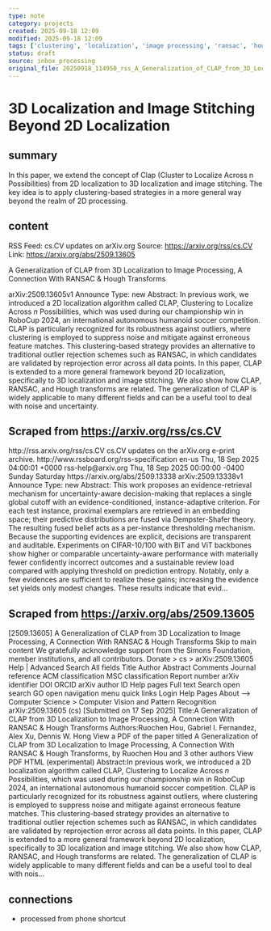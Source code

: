 ```yaml
---
type: note
category: projects
created: 2025-09-18 12:09
modified: 2025-09-18 12:09
tags: ['clustering', 'localization', 'image processing', 'ransac', 'hough transform']
status: draft
source: inbox_processing
original_file: 20250918_114950_rss_A_Generalization_of_CLAP_from_3D_Localization_to_I.txt
---
```


# 3D Localization and Image Stitching Beyond 2D Localization

## summary
In this paper, we extend the concept of Clap (Cluster to Localize Across n Possibilities) from 2D localization to 3D localization and image stitching. The key idea is to apply clustering-based strategies in a more general way beyond the realm of 2D processing.

## content
RSS Feed: cs.CV updates on arXiv.org
Source: https://arxiv.org/rss/cs.CV
Link: https://arxiv.org/abs/2509.13605

A Generalization of CLAP from 3D Localization to Image Processing, A Connection With RANSAC & Hough Transforms

arXiv:2509.13605v1 Announce Type: new Abstract: In previous work, we introduced a 2D localization algorithm called CLAP, Clustering to Localize Across $n$ Possibilities, which was used during our championship win in RoboCup 2024, an international autonomous humanoid soccer competition. CLAP is particularly recognized for its robustness against outliers, where clustering is employed to suppress noise and mitigate against erroneous feature matches. This clustering-based strategy provides an alternative to traditional outlier rejection schemes such as RANSAC, in which candidates are validated by reprojection error across all data points. In this paper, CLAP is extended to a more general framework beyond 2D localization, specifically to 3D localization and image stitching. We also show how CLAP, RANSAC, and Hough transforms are related. The generalization of CLAP is widely applicable to many different fields and can be a useful tool to deal with noise and uncertainty.

## Scraped from https://arxiv.org/rss/cs.CV
<?xml version='1.0' encoding='UTF-8'?>
<rss xmlns:arxiv="http://arxiv.org/schemas/atom" xmlns:dc="http://purl.org/dc/elements/1.1/" xmlns:atom="http://www.w3.org/2005/Atom" xmlns:content="http://purl.org/rss/1.0/modules/content/" version="2.0">
  <channel>
    <title>cs.CV updates on arXiv.org</title>
    <link>http://rss.arxiv.org/rss/cs.CV</link>
    <description>cs.CV updates on the arXiv.org e-print archive.</description>
    <atom:link href="http://rss.arxiv.org/rss/cs.CV" rel="self" type="application/rss+xml"/>
    <docs>http://www.rssboard.org/rss-specification</docs>
    <language>en-us</language>
    <lastBuildDate>Thu, 18 Sep 2025 04:00:01 +0000</lastBuildDate>
    <managingEditor>rss-help@arxiv.org</managingEditor>
    <pubDate>Thu, 18 Sep 2025 00:00:00 -0400</pubDate>
    <skipDays>
      <day>Sunday</day>
      <day>Saturday</day>
    </skipDays>
    <item>
      <title>Proximity-Based Evidence Retrieval for Uncertainty-Aware Neural Networks</title>
      <link>https://arxiv.org/abs/2509.13338</link>
      <description>arXiv:2509.13338v1 Announce Type: new 
Abstract: This work proposes an evidence-retrieval mechanism for uncertainty-aware decision-making that replaces a single global cutoff with an evidence-conditioned, instance-adaptive criterion. For each test instance, proximal exemplars are retrieved in an embedding space; their predictive distributions are fused via Dempster-Shafer theory. The resulting fused belief acts as a per-instance thresholding mechanism. Because the supporting evidences are explicit, decisions are transparent and auditable. Experiments on CIFAR-10/100 with BiT and ViT backbones show higher or comparable uncertainty-aware performance with materially fewer confidently incorrect outcomes and a sustainable review load compared with applying threshold on prediction entropy. Notably, only a few evidences are sufficient to realize these gains; increasing the evidence set yields only modest changes. These results indicate that evid...


## Scraped from https://arxiv.org/abs/2509.13605
[2509.13605] A Generalization of CLAP from 3D Localization to Image Processing, A Connection With RANSAC &amp; Hough Transforms Skip to main content We gratefully acknowledge support from the Simons Foundation, member institutions, and all contributors. Donate &gt; cs &gt; arXiv:2509.13605 Help | Advanced Search All fields Title Author Abstract Comments Journal reference ACM classification MSC classification Report number arXiv identifier DOI ORCID arXiv author ID Help pages Full text Search open search GO open navigation menu quick links Login Help Pages About --> Computer Science > Computer Vision and Pattern Recognition arXiv:2509.13605 (cs) [Submitted on 17 Sep 2025] Title:A Generalization of CLAP from 3D Localization to Image Processing, A Connection With RANSAC &amp; Hough Transforms Authors:Ruochen Hou, Gabriel I. Fernandez, Alex Xu, Dennis W. Hong View a PDF of the paper titled A Generalization of CLAP from 3D Localization to Image Processing, A Connection With RANSAC &amp; Hough Transforms, by Ruochen Hou and 3 other authors View PDF HTML (experimental) Abstract:In previous work, we introduced a 2D localization algorithm called CLAP, Clustering to Localize Across $n$ Possibilities, which was used during our championship win in RoboCup 2024, an international autonomous humanoid soccer competition. CLAP is particularly recognized for its robustness against outliers, where clustering is employed to suppress noise and mitigate against erroneous feature matches. This clustering-based strategy provides an alternative to traditional outlier rejection schemes such as RANSAC, in which candidates are validated by reprojection error across all data points. In this paper, CLAP is extended to a more general framework beyond 2D localization, specifically to 3D localization and image stitching. We also show how CLAP, RANSAC, and Hough transforms are related. The generalization of CLAP is widely applicable to many different fields and can be a useful tool to deal with nois...


## connections
- processed from phone shortcut
